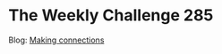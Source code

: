 # The Weekly Challenge 285

Blog: [Making connections](https://dev.to/simongreennet/making-connections-13p8)
